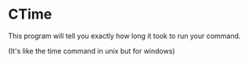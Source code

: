 # CTime
This program will tell you exactly how long it took to run your command.

(It's like the time command in unix but for windows)

